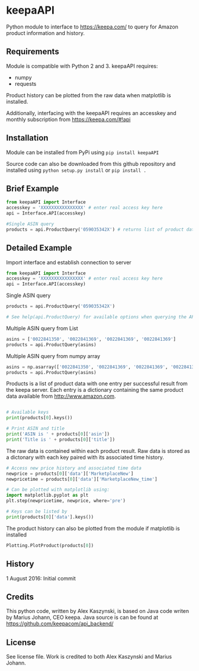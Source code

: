 # keepaAPI

Python module to interface to <https://keepa.com/> to query for Amazon product information and history.

## Requirements

Module is compatible with Python 2 and 3.  keepaAPI requires:
+ numpy
+ requests

Product history can be plotted from the raw data when matplotlib is installed.

Additionally, interfacing with the keepaAPI requires an accesskey and monthly subscription from <https://keepa.com/#!api>

## Installation

Module can be installed from PyPi using `pip install keepaAPI`

Source code can also be downloaded from this github repository and installed using `python setup.py install` or `pip install .`

## Brief Example
```python
from keepaAPI import Interface
accesskey = 'XXXXXXXXXXXXXXXX' # enter real access key here
api = Interface.API(accesskey)

#Single ASIN query
products = api.ProductQuery('059035342X') # returns list of product data
```

## Detailed Example

Import interface and establish connection to server
```python
from keepaAPI import Interface
accesskey = 'XXXXXXXXXXXXXXXX' # enter real access key here
api = Interface.API(accesskey)
```

Single ASIN query
```python
products = api.ProductQuery('059035342X')

# See help(api.ProductQuery) for available options when querying the API

```

Multiple ASIN query from List
```python
asins = ['0022841350', '0022841369', '0022841369', '0022841369']
products = api.ProductQuery(asins)
```

Multiple ASIN query from numpy array
```python
asins = np.asarray(['0022841350', '0022841369', '0022841369', '0022841369'])
products = api.ProductQuery(asins)
```

Products is a list of product data with one entry per successful result from the keepa server.  Each entry is a dictionary containing the same product data available from <http://www.amazon.com>.
```python

# Available keys
print(products[0].keys())

# Print ASIN and title
print('ASIN is ' + products[0]['asin'])
print('Title is ' + products[0]['title'])
```

The raw data is contained within each product result.  Raw data is stored as a dictonary with each key paired with its associated time history.
```python
# Access new price history and associated time data
newprice = products[0]['data']['MarketplaceNew']
newpricetime = products[0]['data']['MarketplaceNew_time']

# Can be plotted with matplotlib using:
import matplotlib.pyplot as plt
plt.step(newpricetime, newprice, where='pre')

# Keys can be listed by
print(products[0]['data'].keys())
```

The product history can also be plotted from the module if matplotlib is installed
```python
Plotting.PlotProduct(products[0])
```



## History

1 August 2016: Initial commit

## Credits

This python code, written by Alex Kaszynski, is based on Java code writen by Marius Johann, CEO keepa.  Java source is can be found at <https://github.com/keepacom/api_backend/>

## License

See license file.  Work is credited to both Alex Kaszynski and Marius Johann.
